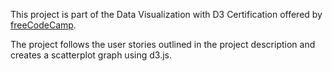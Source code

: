 This project is part of the Data Visualization with D3 Certification offered by [freeCodeCamp](https://learn.freecodecamp.org/).

The project follows the user stories outlined in the project description and creates a scatterplot graph using d3.js.
